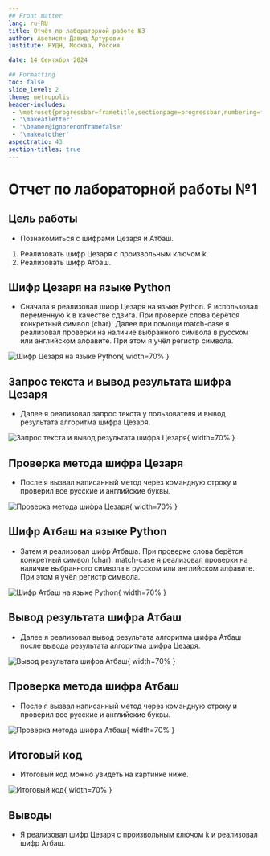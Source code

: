 ```yaml
---
## Front matter
lang: ru-RU
title: Отчёт по лабораторной работе №3
author: Аветисян Давид Артурович
institute: РУДН, Москва, Россия

date: 14 Сентября 2024

## Formatting
toc: false
slide_level: 2
theme: metropolis
header-includes: 
 - \metroset{progressbar=frametitle,sectionpage=progressbar,numbering=fraction}
 - '\makeatletter'
 - '\beamer@ignorenonframefalse'
 - '\makeatother'
aspectratio: 43
section-titles: true
---
```


# Отчет по лабораторной работы №1

## Цель работы

- Познакомиться с шифрами Цезаря и Атбаш.
1. Реализовать шифр Цезаря с произвольным ключом k.
2. Реализовать шифр Атбаш.

## Шифр Цезаря на языке Python

- Сначала я реализовал шифр Цезаря на языке Python. Я использовал переменную k в качестве сдвига. При проверке слова берётся конкретный символ (char). Далее при помощи match-case я реализовал проверки на наличие выбранного символа в русском или английском алфавите. При этом я учёл регистр символа.

![Шифр Цезаря на языке Python](image01/image_01.png){ width=70% }

## Запрос текста и вывод результата шифра Цезаря

- Далее я реализовал запрос текста у пользователя и вывод результата алгоритма шифра Цезаря.

![Запрос текста и вывод результата шифра Цезаря](image01/image_02.png){ width=70% }

## Проверка метода шифра Цезаря

- После я вызвал написанный метод через командную строку и проверил все русские и английские буквы.

![Проверка метода шифра Цезаря](image01/image_03.png){ width=70% }

## Шифр Атбаш на языке Python

- Затем я реализовал шифр Атбаша. При проверке слова берётся конкретный символ (char). match-case я реализовал проверки на наличие выбранного символа в русском или английском алфавите. При этом я учёл регистр символа. 

![Шифр Атбаш на языке Python](image01/image_04.png){ width=70% }

## Вывод результата шифра Атбаш

- Далее я реализовал вывод результата алгоритма шифра Атбаш после вывода результата алгоритма шифра Цезаря.

![Вывод результата шифра Атбаш](image01/image_05.png){ width=70% }

## Проверка метода шифра Атбаш

- После я вызвал написанный метод через командную строку и проверил все русские и английские буквы.

![Проверка метода шифра Атбаш](image01/image_06.png){ width=70% }

## Итоговый код

- Итоговый код можно увидеть на картинке ниже.

![Итоговый код](image01/image_07.png){ width=70% }

## Выводы

- Я реализовал шифр Цезаря с произвольным ключом k и реализовал шифр Атбаш.
